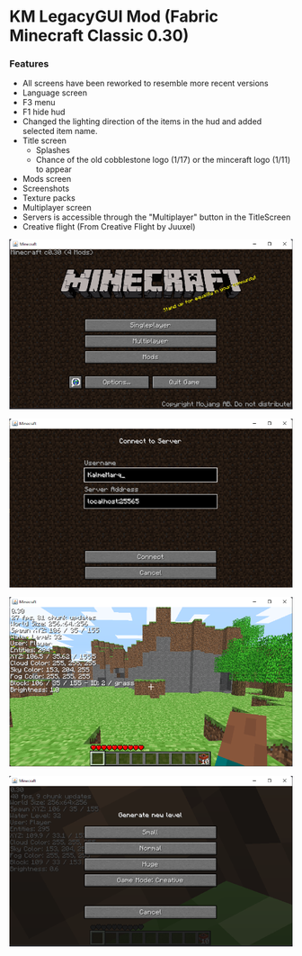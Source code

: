 # KM LegacyGUI Mod (Fabric Minecraft Classic 0.30)

### Features
- All screens have been reworked to resemble more recent versions
- Language screen
- F3 menu
- F1 hide hud
- Changed the lighting direction of the items in the hud and added selected item name.
- Title screen
  - Splashes
  - Chance of the old cobblestone logo (1/17) or the minceraft logo (1/11) to appear
- Mods screen
- Screenshots
- Texture packs
- Multiplayer screen
- Servers is accessible through the "Multiplayer" button in the TitleScreen
- Creative flight (From Creative Flight by Juuxel)

![title](./title.png)


![multiplayer](./multiplayer.png)


![f3](./f3.png)


![gamemode](./gamemode.png)